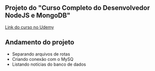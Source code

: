 ## Projeto do "Curso Completo do Desenvolvedor NodeJS e MongoDB"

[Link do curso no Udemy](https://www.udemy.com/curso-completo-do-desenvolvedor-nodejs/)

## Andamento do projeto

* Separando arquivos de rotas
* Criando conexão com o MySQ
* Listando notícias do banco de dados
